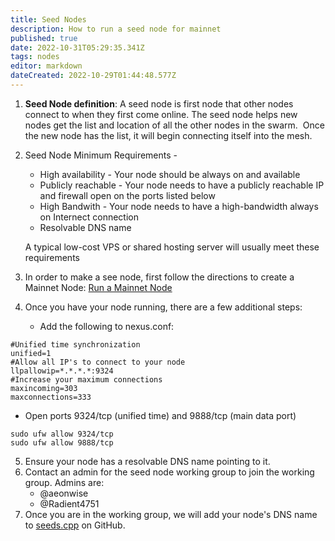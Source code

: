 ```yaml
---
title: Seed Nodes
description: How to run a seed node for mainnet
published: true
date: 2022-10-31T05:29:35.341Z
tags: nodes
editor: markdown
dateCreated: 2022-10-29T01:44:48.577Z
---
```


1.  **Seed Node definition**: A seed node is first node that other nodes connect to when they first come online. The seed node helps new nodes get the list and location of all the other nodes in the swarm.  Once the new node has the list, it will begin connecting itself into the mesh.

2. Seed Node Minimum Requirements - 
	
    - High availability - Your node should be always on and available
    - Publicly reachable - Your node needs to have a publicly reachable IP and firewall open on the ports listed below
    - High Bandwith - Your node needs to have a high-bandwidth always on Internect connection
    - Resolvable DNS name
    
    A typical low-cost VPS or shared hosting server will usually meet these requirements

3.  In order to make a see node, first follow the directions to create a Mainnet Node: [Run a Mainnet Node](https://wiki.nexus.io/en/mainnet/run-a-mainnet-node)

4.  Once you have your node running, there are a few additional steps:
    -   Add the following to nexus.conf:

```plaintext
#Unified time synchronization
unified=1
#Allow all IP's to connect to your node
llpallowip=*.*.*.*:9324
#Increase your maximum connections
maxincoming=303
maxconnections=333
```

-   Open ports 9324/tcp (unified time) and 9888/tcp (main data port)

```plaintext
sudo ufw allow 9324/tcp
sudo ufw allow 9888/tcp
```

5.  Ensure your node has a resolvable DNS name pointing to it.
6.  Contact an admin for the seed node working group to join the working group. Admins are:
    -   @aeonwise
    -   @Radient4751
7.  Once you are in the working group, we will add your node's DNS name to [seeds.cpp](https://github.com/Nexusoft/LLL-TAO/blob/merging/src/LLP/seeds.cpp) on GitHub.